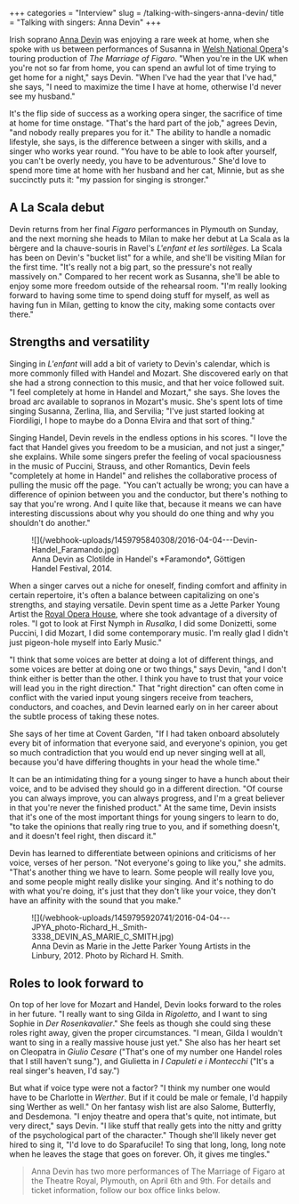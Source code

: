 +++
categories = "Interview"
slug = /talking-with-singers-anna-devin/
title = "Talking with singers: Anna Devin"
+++

Irish soprano [Anna Devin](/scene/people/anna-devin/) was enjoying a rare week at home, when she spoke with us between performances of Susanna in [Welsh National Opera](/scene/companies/welsh-national-opera/)'s touring production of *The Marriage of Figaro*. "When you're in the UK when you're not so far from home, you can spend an awful lot of time trying to get home for a night," says Devin. "When I've had the year that I've had," she says, "I need to maximize the time I have at home, otherwise I'd never see my husband."

It's the flip side of success as a working opera singer, the sacrifice of time at home for time onstage. "That's the hard part of the job," agrees Devin, "and nobody really prepares you for it." The ability to handle a nomadic lifestyle, she says, is the difference between a singer with skills, and a singer who works year round. "You have to be able to look after yourself, you can't be overly needy, you have to be adventurous." She'd love to spend more time at home with her husband and her cat, Minnie, but as she succinctly puts it: "my passion for singing is stronger."

## A La Scala debut

Devin returns from her final *Figaro* performances in Plymouth on Sunday, and the next morning she heads to Milan to make her debut at La Scala as la bèrgere and la chauve-souris in Ravel's *L'enfant et les sortilèges*. La Scala has been on Devin's "bucket list" for a while, and she'll be visiting Milan for the first time. "It's really not a big part, so the pressure's not really massively on." Compared to her recent work as Susanna, she'll be able to enjoy some more freedom outside of the rehearsal room. "I'm really looking forward to having some time to spend doing stuff for myself, as well as having fun in Milan, getting to know the city, making some contacts over there."

## Strengths and versatility

Singing in *L'enfant* will add a bit of variety to Devin's calendar, which is more commonly filled with Handel and Mozart. She discovered early on that she had a strong connection to this music, and that her voice followed suit. "I feel completely at home in Handel and Mozart," she says. She loves the broad arc available to sopranos in Mozart's music. She's spent lots of time singing Susanna, Zerlina, Ilia, and Servilia; "I've just started looking at Fiordiligi, I hope to maybe do a Donna Elvira and that sort of thing."

Singing Handel, Devin revels in the endless options in his scores. "I love the fact that Handel gives you freedom to be a musician, and not just a singer," she explains. While some singers prefer the feeling of vocal spaciousness in the music of Puccini, Strauss, and other Romantics, Devin feels "completely at home in Handel" and relishes the collaborative process of pulling the music off the page. "You can't actually be wrong; you can have a difference of opinion between you and the conductor, but there's nothing to say that you're wrong. And I quite like that, because it means we can have interesting discussions about why you should do one thing and why you shouldn't do another."

<figure data-type="image">
![](/webhook-uploads/1459795840308/2016-04-04---Devin-Handel_Faramando.jpg)<figcaption>Anna Devin as Clotilde in Handel's *Faramondo*, Göttigen Handel Festival, 2014.</figcaption>
</figure>

When a singer carves out a niche for oneself, finding comfort and affinity in certain repertoire, it's often a balance between capitalizing on one's strengths, and staying versatile. Devin spent time as a Jette Parker Young Artist the [Royal Opera House](/scene/companies/royal-opera-house/), where she took advantage of a diversity of roles. "I got to look at First Nymph in *Rusalka*, I did some Donizetti, some Puccini, I did Mozart, I did some contemporary music. I'm really glad I didn't just pigeon-hole myself into Early Music."

"I think that some voices are better at doing a lot of different things, and some voices are better at doing one or two things," says Devin, "and I don't think either is better than the other. I think you have to trust that your voice will lead you in the right direction." That "right direction" can often come in conflict with the varied input young singers receive from teachers, conductors, and coaches, and Devin learned early on in her career about the subtle process of taking these notes.

She says of her time at Covent Garden, "If I had taken onboard absolutely every bit of information that everyone said, and everyone's opinion, you get so much contradiction that you would end up never singing well at all, because you'd have differing thoughts in your head the whole time." 

It can be an intimidating thing for a young singer to have a hunch about their voice, and to be advised they should go in a different direction. "Of course you can always improve, you can always progress, and I'm a great believer in that you're never the finished product." At the same time, Devin insists that it's one of the most important things for young singers to learn to do, "to take the opinions that really ring true to you, and if something doesn't, and it doesn't feel right, then discard it."

Devin has learned to differentiate between opinions and criticisms of her voice, verses of her person. "Not everyone's going to like you," she admits. "That's another thing we have to learn. Some people will really love you, and some people might really dislike your singing. And it's nothing to do with what you're doing, it's just that they don't like your voice, they don't have an affinity with the sound that you make."

<figure data-type="image">
![](/webhook-uploads/1459795920741/2016-04-04---JPYA_photo-Richard_H._Smith-3338_DEVIN_AS_MARIE_C_SMITH.jpg)<figcaption>Anna Devin as Marie in the Jette Parker Young Artists in the Linbury, 2012. Photo by Richard H. Smith.</figcaption>
</figure>

## Roles to look forward to

On top of her love for Mozart and Handel, Devin looks forward to the roles in her future. "I really want to sing Gilda in *Rigoletto*, and I want to sing Sophie in *Der Rosenkavalier*." She feels as though she could sing these roles right away, given the proper circumstances. "I mean, Gilda I wouldn't want to sing in a really massive house just yet." She also has her heart set on Cleopatra in *Giulio Cesare* ("That's one of my number one Handel roles that I still haven't sung."), and Giulietta in *I Capuleti e i Montecchi* ("It's a real singer's heaven, I'd say.")

But what if voice type were not a factor? "I think my number one would have to be Charlotte in *Werther*. But if it could be male or female, I'd happily sing Werther as well." On her fantasy wish list are also Salome, Butterfly, and Desdemona. "I enjoy theatre and opera that's quite, not intimate, but very direct," says Devin. "I like stuff that really gets into the nitty and gritty of the psychological part of the character." Though she'll likely never get hired to sing it, "I'd love to do Sparafucile! To sing that long, long, long note when he leaves the stage that goes on forever. Oh, it gives me tingles."

>Anna Devin has two more performances of The Marriage of Figaro at the Theatre Royal, Plymouth, on April 6th and 9th. For details and ticket information, follow our box office links below.

